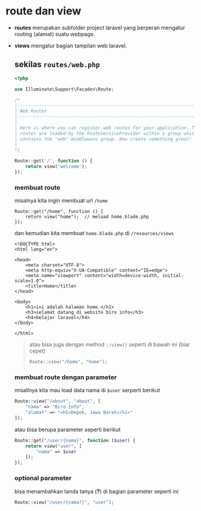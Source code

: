 # route dan view

- **routes** merupakan subfolder project laravel yang berperan mengatur routing (alamat) suatu webpage.

- **views** mengatur bagian tampilan web laravel.

  ## sekilas `routes/web.php`

  ```php
  <?php
  
  use Illuminate\Support\Facades\Route;
  
  /*
  |--------------------------------------------------------------------------
  | Web Routes
  |--------------------------------------------------------------------------
  |
  | Here is where you can register web routes for your application. These
  | routes are loaded by the RouteServiceProvider within a group which
  | contains the "web" middleware group. Now create something great!
  |
  */
  
  Route::get('/', function () {
      return view('welcome');
  });
  ```

  ### membuat route

  misalnya kita ingin membuat url `/home`

  ```
  Route::get("/home", function () {
      return view("home");  // meload home.blade.php
  });
  ```

  dan kemudian kita membuat `home.blade.php` di `/resources/views`

  ```php+HTML
  <!DOCTYPE html>
  <html lang="en">
  
  <head>
      <meta charset="UTF-8">
      <meta http-equiv="X-UA-Compatible" content="IE=edge">
      <meta name="viewport" content="width=device-width, initial-scale=1.0">
      <title>Home</title>
  </head>
  
  <body>
      <h1>ini adalah halaman home.</h1>
      <h3>selamat datang di website biro info</h3>
      <h4>belajar laravel</h4>
  </body>
  
  </html>
  ```

  > atau bisa juga dengan method `::view()` seperti di bawah ini (biar cepet)
  >
  > ```php
  > Route::view("/home", "home");
  > ```

  ### membuat route dengan parameter

  misallnya kita mau load data nama di `$user` serperti berikut

  ```php
  Route::view("/about", "about", [
      "nama" => "Biro Info",
      "alamat" => "<h1>Depok, Jawa Barat</h1>"
  ]);
  ```

  atau bisa berupa parameter seperti berikut

  ```php
  Route::get("/user/{nama}", function ($user) {
      return view("user", [
          "nama" => $user
      ]);
  });
  ```

  ### optional parameter

  bisa menambahkan tanda tanya (**?**) di bagian parameter seperti ini

  ```php
  Route::view("/user/{nama?}", "user");
  ```

  